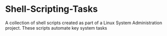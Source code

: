 # Shell-Scripting-Tasks
A collection of shell scripts created as part of a Linux System Administration project. These scripts automate key system tasks
